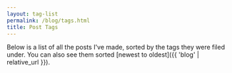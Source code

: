 ```yaml
---
layout: tag-list
permalink: /blog/tags.html
title: Post Tags
---
```


Below is a list of all the posts I've made, sorted by the tags they were filed under. You can also see them sorted [newest to oldest]({{ 'blog' | relative_url }}).

